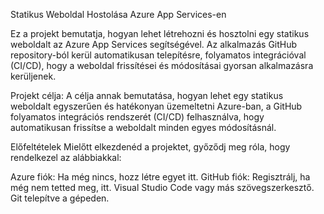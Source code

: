  Statikus Weboldal Hostolása Azure App Services-en

Ez a projekt bemutatja, hogyan lehet létrehozni és hosztolni egy statikus weboldalt az Azure App Services segítségével. Az alkalmazás GitHub repository-ból kerül automatikusan telepítésre, folyamatos integrációval (CI/CD), hogy a weboldal frissítései és módosításai gyorsan alkalmazásra kerüljenek.

Projekt célja:
  A célja annak bemutatása, hogyan lehet egy statikus weboldalt egyszerűen és hatékonyan üzemeltetni Azure-ban, a GitHub folyamatos integrációs rendszerét (CI/CD) felhasználva, hogy automatikusan frissítse a weboldalt minden egyes módosításnál.

Előfeltételek
Mielőtt elkezdenéd a projektet, győződj meg róla, hogy rendelkezel az alábbiakkal:

Azure fiók: Ha még nincs, hozz létre egyet itt.
GitHub fiók: Regisztrálj, ha még nem tetted meg, itt.
Visual Studio Code vagy más szövegszerkesztő.
Git telepítve a gépeden.
